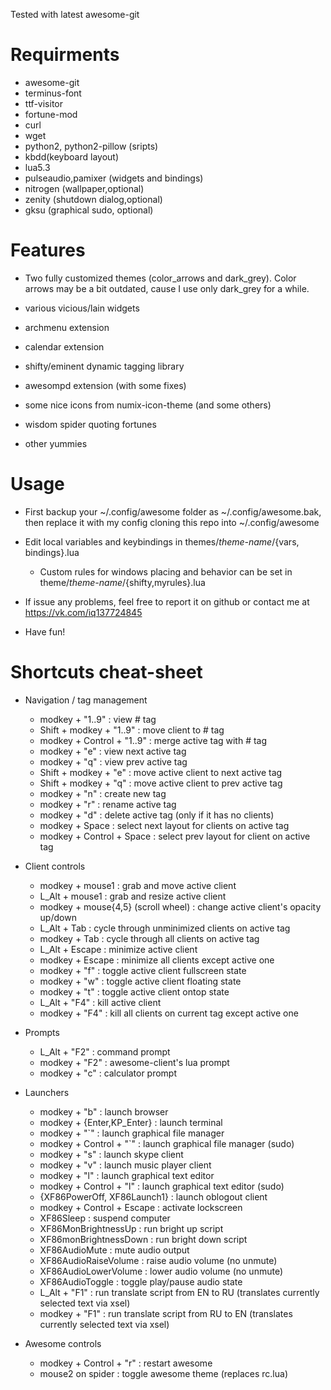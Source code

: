 Tested with latest awesome-git

# Requirments

* awesome-git
* terminus-font
* ttf-visitor
* fortune-mod
* curl
* wget
* python2, python2-pillow (sripts)
* kbdd(keyboard layout)
* lua5.3
* pulseaudio,pamixer (widgets and bindings)
* nitrogen (wallpaper,optional)
* zenity (shutdown dialog,optional)
* gksu (graphical sudo, optional)

# Features

* Two fully customized themes (color_arrows and dark_grey). Color arrows may be a bit outdated, cause I use only dark_grey for a while.

* various vicious/lain widgets

* archmenu extension

* calendar extension

* shifty/eminent dynamic tagging library

* awesompd extension (with some fixes)

* some nice icons from numix-icon-theme (and some others)

* wisdom spider quoting fortunes

* other yummies

# Usage

* First backup your ~/.config/awesome folder as ~/.config/awesome.bak, then replace it with my config cloning this repo into ~/.config/awesome

* Edit local variables and keybindings in themes/_theme-name_/{vars, bindings}.lua
  * Custom rules for windows placing and behavior can be set in theme/_theme-name_/{shifty,myrules}.lua

* If issue any problems, feel free to report it on github or contact me at https://vk.com/iq137724845

* Have fun!

# Shortcuts cheat-sheet

* Navigation / tag management
  * modkey + "1..9" : view # tag
  * Shift + modkey + "1..9" : move client to # tag
  * modkey + Control + "1..9" : merge active tag with # tag
  * modkey + "e" : view next active tag
  * modkey + "q" : view prev active tag
  * Shift + modkey + "e" : move active client to next active tag
  * Shift + modkey + "q" : move active client to prev active tag
  * modkey + "n" : create new tag
  * modkey + "r" : rename active tag
  * modkey + "d" : delete active tag (only if it has no clients)
  * modkey + Space : select next layout for clients on active tag
  * modkey + Control + Space : select prev layout for client on active tag

* Client controls
  * modkey + mouse1 : grab and move active client
  * L_Alt + mouse1 : grab and resize active client
  * modkey + mouse{4,5} (scroll wheel) : change active client's opacity up/down
  * L_Alt + Tab : cycle through unminimized clients on active tag
  * modkey + Tab : cycle through all clients on active tag
  * L_Alt + Escape : minimize active client
  * modkey + Escape : minimize all clients except active one
  * modkey + "f" : toggle active client fullscreen state
  * modkey + "w" : toggle active client floating state
  * modkey + "t" : toggle active client ontop state
  * L_Alt + "F4" : kill active client
  * modkey + "F4" : kill all clients on current tag except active one

* Prompts
  * L_Alt + "F2" : command prompt
  * modkey + "F2" : awesome-client's lua prompt
  * modkey + "c" : calculator prompt

* Launchers
  * modkey + "b" : launch browser
  * modkey + {Enter,KP_Enter} : launch terminal
  * modkey + "\`" : launch graphical file manager
  * modkey + Control + "\`" : launch graphical file manager (sudo)
  * modkey + "s" : launch skype client
  * modkey + "v" : launch music player client
  * modkey + "l" : launch graphical text editor
  * modkey + Control + "l" : launch graphical text editor (sudo)
  * {XF86PowerOff, XF86Launch1} : launch oblogout client
  * modkey + Control + Escape : activate lockscreen
  * XF86Sleep : suspend computer
  * XF86MonBrightnessUp : run bright up script
  * XF86monBrightnessDown : run bright down script
  * XF86AudioMute : mute audio output
  * XF86AudioRaiseVolume : raise audio volume (no unmute)
  * XF86AudioLowerVolume : lower audio volume (no unmute)
  * XF86AudioToggle : toggle play/pause audio state
  * L_Alt + "F1" : run translate script from EN to RU (translates currently selected text via xsel)
  * modkey + "F1" : run translate script from RU to EN (translates currently selected text via xsel)

* Awesome controls
  * modkey + Control + "r" : restart awesome
  * mouse2 on spider : toggle awesome theme (replaces rc.lua)
